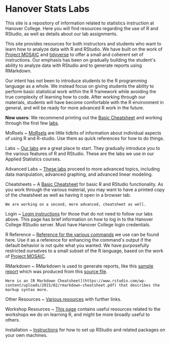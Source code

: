 # Hanover Stats Labs

This site is a repository of information related to statistics instruction at Hanover College. Here you will find resources regarding the use of R and RStudio, as well as details about our lab assignments.

This site provides resources for both instructors and students who want to learn how to analyze data with R and RStudio. We have built on the work of [Project MOSAIC](http://mosaic-web.org/) and [tidyverse](https://www.tidyverse.org/) to offer a small and coherent set of instructions. Our emphasis has been on gradually building the student's ability to analyze data with RStudio and to generate reports using RMarkdown.

Our intent has *not* been to introduce students to the R programming language as a whole. We instead focus on giving students the ability to perform basic statistical work within the R framework while avoiding the true complexity of learning how to code. After working through our materials, students will have become comfortable with the R environment in general, and will be ready for more advanced R work in the future.

**New users**: We recommend printing out the [Basic Cheatsheet](cheatSheet.md) and working through the first few [labs](labs.md).

MoRsels
  ~ [MoRsels](morsels.md) are little tidbits of information about individual aspects of using R and R-studio. Use them as quick references for how to do things.

Labs
  ~ [Our labs](labs.md) are a great place to start. They gradually introduce you to the various features of R and RStudio. These are the labs we use in our Applied Statistics courses.

Advanced Labs
  ~ [These labs](advancedLabs.md) proceed to more advanced topics, including data manipulation, advanced graphing, and advanced linear modeling.

Cheatsheets
  ~ A [Basic Cheatsheet](cheatSheet.md) for basic R and RStudio functionality. As you work through the various material, you may want to have a printed copy of the cheatsheet as well as having it open in a browser tab.

    We are working on a second, more advanced, cheatsheet as well.

Login
  ~ [Login instructions](login.md) for those that do not need to follow our labs above. This page has brief information on how to log in to the Hanover College RStudio server. Must have Hanover College login credentials.

R Reference
  ~ [Reference for the various commands](commands.md) we use can be found here. Use it as a reference for enhancing the command's output if the default behavior is not quite what you wanted. We have purposefully restricted ourselves to a small subset of the R language, based on the work of [Project MOSAIC](http://mosaic-web.org/).

RMarkdown
  ~ RMarkdown is used to generate reports, like this [sample report](SampleReport.html) which was produced from this [source file](SampleReportSource.md).

    Here is an [R Markdown Cheatsheet](https://www.rstudio.com/wp-content/uploads/2015/02/rmarkdown-cheatsheet.pdf) that describes the markup syntax more.

Other Resources
  ~ [Various resources](various.md) with further links.

Workshop Resources
  ~ [This page](workshopResources.md) contains useful resources related to the workshops we do on learning R, and might be more broadly useful to others.

Installation
  ~ [Instructions](installation.md) for how to set up RStudio and related packages on your own machines.

